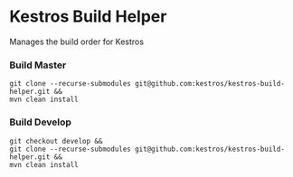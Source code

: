 # Kestros Build Helper

Manages the build order for Kestros

### Build Master
```
git clone --recurse-submodules git@github.com:kestros/kestros-build-helper.git &&
mvn clean install
```

### Build Develop
```
git checkout develop &&
git clone --recurse-submodules git@github.com:kestros/kestros-build-helper.git &&
mvn clean install
```
